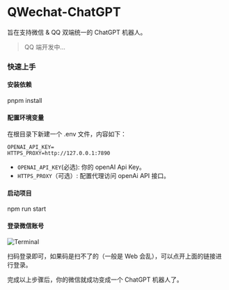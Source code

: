 # QWechat-ChatGPT

旨在支持微信 & QQ 双端统一的 ChatGPT 机器人。

> QQ 端开发中...
### 快速上手

#### 安装依赖
pnpm install

#### 配置环境变量

在根目录下新建一个 .env 文件，内容如下：
```env
OPENAI_API_KEY=
HTTPS_PROXY=http://127.0.0.1:7890
```

- `OPENAI_API_KEY`(必选): 你的 openAI Api Key。
- `HTTPS_PROXY`（可选）: 配置代理访问 openAi API 接口。


#### 启动项目
npm run start

#### 登录微信账号
![Terminal](https://blog-images-1257398419.cos.ap-nanjing.myqcloud.com/picgo20230319172045.png) 

扫码登录即可，如果码是扫不了的（一般是 Web 会乱），可以点开上面的链接进行登录。

完成以上步骤后，你的微信就成功变成一个 ChatGPT 机器人了。
